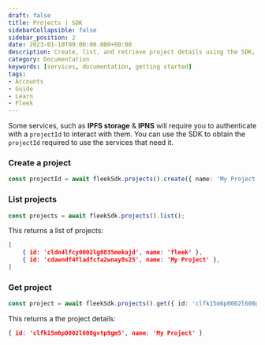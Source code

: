 ```yaml
---
draft: false
title: Projects | SDK 
sidebarCollapsible: false
sidebar_position: 2
date: 2023-01-10T09:00:00.000+00:00
description: Create, list, and retrieve project details using the SDK, ensuring seamless integration with IPFS storage & IPNS services.
category: Documentation
keywords: [services, documentation, getting started]
tags:
- Accounts
- Guide
- Learn
- Fleek
---
```


Some services, such as **IPFS storage** & **IPNS** will require you to authenticate with a `projectId` to interact with them. You can use the SDK to obtain the `projectId` required to use the services that need it.

### Create a project

```typescript copy
const projectId = await fleekSdk.projects().create({ name: 'My Project' });
```

### List projects

```typescript copy
const projects = await fleekSdk.projects().list();
```
This returns a list of projects:
```json
[
    { id: 'cldn4lfcy0002lg0835mekajd', name: 'fleek' },
    { id: 'cdawndf4fladfcfa2wnay8s25', name: 'My Project' },
]
```

### Get project

 ```typescript copy
const project = await fleekSdk.projects().get({ id: 'clfk15m6p0002l608gvtp9gm5' })
```
This returns a the project details:
```json
{ id: 'clfk15m6p0002l608gvtp9gm5', name: 'My Project' } 
```

